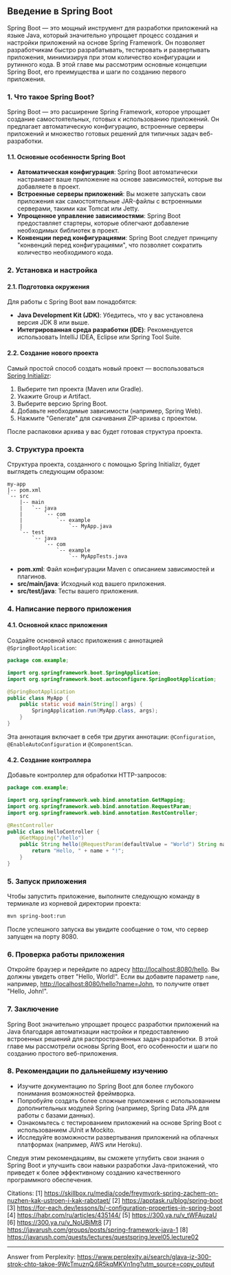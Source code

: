 ## Введение в Spring Boot

Spring Boot — это мощный инструмент для разработки приложений на языке Java, который значительно упрощает процесс создания и настройки приложений на основе Spring Framework. Он позволяет разработчикам быстро разрабатывать, тестировать и развертывать приложения, минимизируя при этом количество конфигурации и рутинного кода. В этой главе мы рассмотрим основные концепции Spring Boot, его преимущества и шаги по созданию первого приложения.

### 1. Что такое Spring Boot?

Spring Boot — это расширение Spring Framework, которое упрощает создание самостоятельных, готовых к использованию приложений. Он предлагает автоматическую конфигурацию, встроенные серверы приложений и множество готовых решений для типичных задач веб-разработки.

#### 1.1. Основные особенности Spring Boot

- **Автоматическая конфигурация**: Spring Boot автоматически настраивает ваше приложение на основе зависимостей, которые вы добавляете в проект.
- **Встроенные серверы приложений**: Вы можете запускать свои приложения как самостоятельные JAR-файлы с встроенными серверами, такими как Tomcat или Jetty.
- **Упрощенное управление зависимостями**: Spring Boot предоставляет стартеры, которые облегчают добавление необходимых библиотек в проект.
- **Конвенции перед конфигурациями**: Spring Boot следует принципу "конвенций перед конфигурациями", что позволяет сократить количество необходимого кода.

### 2. Установка и настройка

#### 2.1. Подготовка окружения

Для работы с Spring Boot вам понадобятся:

- **Java Development Kit (JDK)**: Убедитесь, что у вас установлена версия JDK 8 или выше.
- **Интегрированная среда разработки (IDE)**: Рекомендуется использовать IntelliJ IDEA, Eclipse или Spring Tool Suite.

#### 2.2. Создание нового проекта

Самый простой способ создать новый проект — воспользоваться [Spring Initializr](https://start.spring.io/):

1. Выберите тип проекта (Maven или Gradle).
2. Укажите Group и Artifact.
3. Выберите версию Spring Boot.
4. Добавьте необходимые зависимости (например, Spring Web).
5. Нажмите "Generate" для скачивания ZIP-архива с проектом.

После распаковки архива у вас будет готовая структура проекта.

### 3. Структура проекта

Структура проекта, созданного с помощью Spring Initializr, будет выглядеть следующим образом:

```
my-app
|-- pom.xml
`-- src
    |-- main
    |   `-- java
    |       `-- com
    |           `-- example
    |               `-- MyApp.java
    `-- test
        `-- java
            `-- com
                `-- example
                    `-- MyAppTests.java
```

- **pom.xml**: Файл конфигурации Maven с описанием зависимостей и плагинов.
- **src/main/java**: Исходный код вашего приложения.
- **src/test/java**: Тесты вашего приложения.

### 4. Написание первого приложения

#### 4.1. Основной класс приложения

Создайте основной класс приложения с аннотацией `@SpringBootApplication`:

```java
package com.example;

import org.springframework.boot.SpringApplication;
import org.springframework.boot.autoconfigure.SpringBootApplication;

@SpringBootApplication
public class MyApp {
    public static void main(String[] args) {
        SpringApplication.run(MyApp.class, args);
    }
}
```

Эта аннотация включает в себя три других аннотации: `@Configuration`, `@EnableAutoConfiguration` и `@ComponentScan`.

#### 4.2. Создание контроллера

Добавьте контроллер для обработки HTTP-запросов:

```java
package com.example;

import org.springframework.web.bind.annotation.GetMapping;
import org.springframework.web.bind.annotation.RequestParam;
import org.springframework.web.bind.annotation.RestController;

@RestController
public class HelloController {
    @GetMapping("/hello")
    public String hello(@RequestParam(defaultValue = "World") String name) {
        return "Hello, " + name + "!";
    }
}
```

### 5. Запуск приложения

Чтобы запустить приложение, выполните следующую команду в терминале из корневой директории проекта:

```bash
mvn spring-boot:run
```

После успешного запуска вы увидите сообщение о том, что сервер запущен на порту 8080.

### 6. Проверка работы приложения

Откройте браузер и перейдите по адресу [http://localhost:8080/hello](http://localhost:8080/hello). Вы должны увидеть ответ "Hello, World!". Если вы добавите параметр `name`, например, [http://localhost:8080/hello?name=John](http://localhost:8080/hello?name=John), то получите ответ "Hello, John!".

### 7. Заключение

Spring Boot значительно упрощает процесс разработки приложений на Java благодаря автоматизации настройки и предоставлению встроенных решений для распространенных задач разработки. В этой главе мы рассмотрели основы Spring Boot, его особенности и шаги по созданию простого веб-приложения.

### 8. Рекомендации по дальнейшему изучению

- Изучите документацию по Spring Boot для более глубокого понимания возможностей фреймворка.
- Попробуйте создать более сложные приложения с использованием дополнительных модулей Spring (например, Spring Data JPA для работы с базами данных).
- Ознакомьтесь с тестированием приложений на основе Spring Boot с использованием JUnit и Mockito.
- Исследуйте возможности развертывания приложений на облачных платформах (например, AWS или Heroku).

Следуя этим рекомендациям, вы сможете углубить свои знания о Spring Boot и улучшить свои навыки разработки Java-приложений, что приведет к более эффективному созданию качественного программного обеспечения.

Citations:
[1] https://skillbox.ru/media/code/freymvork-spring-zachem-on-nuzhen-kak-ustroen-i-kak-rabotaet/
[2] https://apptask.ru/blog/spring-boot
[3] https://for-each.dev/lessons/b/-configuration-properties-in-spring-boot
[4] https://habr.com/ru/articles/435144/
[5] https://300.ya.ru/v_tWFAuzaU
[6] https://300.ya.ru/v_NoUBiMt8
[7] https://javarush.com/groups/posts/spring-framework-java-1
[8] https://javarush.com/quests/lectures/questspring.level05.lecture02

---
Answer from Perplexity: https://www.perplexity.ai/search/glava-iz-300-strok-chto-takoe-9WcTmuznQ.6R5kqMKVn1ng?utm_source=copy_output
